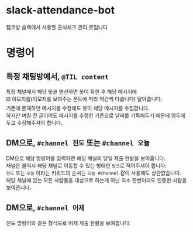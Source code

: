 # slack-attendance-bot
웹코방 슬랙에서 사용할 출석체크 관리 봇입니다

# 명령어

## 특정 채팅방에서, `@TIL content`
특정 채널에서 해당 봇을 멘션하면 봇이 확힌 후 해당 메시지에 \
:ballot_box_with_check: 이모지를(이모지를 보여주는 폰트에 따라 약간씩 다릅니다) 달아줍니다. \
기존에 존재하던 메시지를 수정해도 봇이 해당 메시지를 수집합니다. \
하지만 며칠 전 글이어도 메시지를 수정한 기준으로 날짜를 기록해두기 때문에 염두에 두고 수정해주셔야 합니다.

## DM으로, `#channel 진도` 또는 `#channel 오늘`
DM으로 해당 명령어를 입력하면 해당 채널의 당일 제출 현황을 보여줍니다. \
채널은 클릭시 해당 채널로 이동할 수 있는 형태인 `링크`로 적어주셔야 합니다. \
`진도` 또는 `오늘` 이라는 키워드의 순서는 `오늘 #channel` 같이 사용해도 상관없습니다. \
해당 채널에 있는 모든 사람들을 대상으로 하는게 아닌 최소 한번이라도 인증한 사람을 보여줍니다.

## DM으로, `#channel 어제`
진도 명령어와 같은 형식으로 어제 제출 현황을 보여줍니다.

